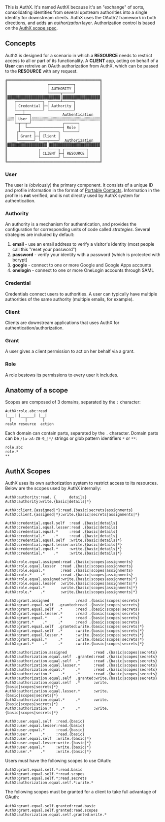This is AuthX. It's named AuthX because it's an "exchange" of sorts, consolidating identities from several upstream authorities into a single identity for downstream clients. AuthX uses the OAuth2 framework in both directions, and adds an _authorization_ layer. Authorization control is based on the [AuthX scope spec](../scopes).

## Concepts

AuthX is designed for a scenario in which a **RESOURCE** needs to restrict access to all or part of its functionality. A **CLIENT** app, acting on behalf of a **User** can retreive an OAuth authorization from AuthX, which can be passed to the **RESOURCE** with any request.

```
╔══════════════════════════════════════════╗
║                  ┌───────────┐           ║
║                  │ AUTHORITY │           ║
║                  └─────┬─────┘           ║
║▓▓▓▓▓▓▓▓▓▓▓▓▓▓▓▓▓▓▓▓▓▓▓▓│▓▓▓▓▓▓▓▓▓▓▓▓▓▓▓▓▓║
║   ┌────────────┐ ┌─────┴─────┐           ║
║   │ Credential ├─┤ Authority │           ║
║   └───┬────────┘ └───────────┘           ║
║   ┌───┴──┐              Authentication   ║
║░░░│ User │░░░░░░░░░░░░░░░░░░░░░░░░░░░░░░░║
║   └─┬──┬─┘              ┌──────┐         ║
║     │  └────────────────┤ Role │         ║
║    ┌┴──────┐ ┌────────┐ └──────┘         ║
║    │ Grant ├─┤ Client │                  ║
║    └───────┘ └───┬────┘  Authorization   ║
║▓▓▓▓▓▓▓▓▓▓▓▓▓▓▓▓▓▓│▓▓▓▓▓▓▓▓▓▓▓▓▓▓▓▓▓▓▓▓▓▓▓║
║              ┌───┴────┐ ┌──────────┐     ║
║              │ CLIENT ├─┤ RESOURCE │     ║
║              └────────┘ └──────────┘     ║
╚══════════════════════════════════════════╝
```

### User

The user is (obviously) the primary component. It consists of a unique ID and profile information in the format of [Portable Contacts](http://portablecontacts.net/draft-spec.html). Information in the profile is **not** verified, and is not directly used by AuthX system for authentication.

### Authority

An authority is a mechanism for authentication, and provides the configuration for corresponding units of code called _strategies_. Several strategies are included by default:

1. **email** - use an email address to verify a visitor's identity (most people call this "reset your password")
2. **password** - verify your identity with a password (which is protected with bcrypt)
3. **google** - connect to one or more Google and Google Apps accounts
4. **onelogin** - connect to one or more OneLogin accounts through SAML

### Credential

Credentials connect users to authorities. A user can typically have multiple authorities of the same authority (multiple emails, for example).

### Client

Clients are downstream applications that uses AuthX for authentication/authorization.

### Grant

A user gives a client permission to act on her behalf via a grant.

### Role

A role bestows its permissions to every user it includes.

## Anatomy of a scope

Scopes are composed of 3 domains, separated by the `:` character:

```
AuthX:role.abc:read
|___| |______| |__|
  |      |       |
realm resource  action

```

Each domain can contain parts, separated by the `.` character. Domain parts can be `/[a-zA-Z0-9_]*/` strings or glob pattern identifiers `*` or `**`:

```
role.abc
role.*
**
```

## AuthX Scopes

AuthX uses its own authorization system to restrict access to its resources. Below are the scopes used by AuthX internally:

```
AuthX:authority:read. {      details}
AuthX:authority:write.{basic|details|*}

AuthX:client.{assigned|*}:read.{basic|secrets|assignments}
AuthX:client.{assigned|*}:write.{basic|secrets|assignments|*}

AuthX:credential.equal.self  :read .{basic|details}
AuthX:credential.equal.lesser:read .{basic|details}
AuthX:credential.equal.*     :read .{basic|details}
AuthX:credential.*    .*     :read .{basic|details}
AuthX:credential.equal.self  :write.{basic|details|*}
AuthX:credential.equal.lesser:write.{basic|details|*}
AuthX:credential.equal.*     :write.{basic|details|*}
AuthX:credential.*    .*     :write.{basic|details|*}

AuthX:role.equal.assigned:read .{basic|scopes|assignments}
AuthX:role.equal.lesser  :read .{basic|scopes|assignments}
AuthX:role.equal.*       :read .{basic|scopes|assignments}
AuthX:role.*    .*       :read .{basic|scopes|assignments}
AuthX:role.equal.assigned:write.{basic|scopes|assignments|*}
AuthX:role.equal.lesser  :write.{basic|scopes|assignments|*}
AuthX:role.equal.*       :write.{basic|scopes|assignments|*}
AuthX:role.*    .*       :write.{basic|scopes|assignments|*}

AuthX:grant.assigned            :read .{basic|scopes|secrets}
AuthX:grant.equal.self  .granted:read .{basic|scopes|secrets}
AuthX:grant.equal.self  .*      :read .{basic|scopes|secrets}
AuthX:grant.equal.lesser.*      :read .{basic|scopes|secrets}
AuthX:grant.equal.*     .*      :read .{basic|scopes|secrets}
AuthX:grant.*    .*     .*      :read .{basic|scopes|secrets}
AuthX:grant.equal.self  .granted:write.{basic|scopes|secrets|*}
AuthX:grant.equal.self  .*      :write.{basic|scopes|secrets|*}
AuthX:grant.equal.lesser.*      :write.{basic|scopes|secrets|*}
AuthX:grant.equal.*     .*      :write.{basic|scopes|secrets|*}
AuthX:grant.*    .*     .*      :write.{basic|scopes|secrets|*}

AuthX:authorization.assigned            :read .{basic|scopes|secrets}
AuthX:authorization.equal.self  .granted:read .{basic|scopes|secrets}
AuthX:authorization.equal.self  .*      :read .{basic|scopes|secrets}
AuthX:authorization.equal.lesser.*      :read .{basic|scopes|secrets}
AuthX:authorization.equal.*     .*      :read .{basic|scopes|secrets}
AuthX:authorization.*    .*     .*      :read .{basic|scopes|secrets}
AuthX:authorization.equal.self  .granted:write.{basic|scopes|secrets}
AuthX:authorization.equal.self  .*      :write.{basic|scopes|secrets|*}
AuthX:authorization.equal.lesser.*      :write.{basic|scopes|secrets|*}
AuthX:authorization.equal.*     .*      :write.{basic|scopes|secrets|*}
AuthX:authorization.*    .*     .*      :write.{basic|scopes|secrets|*}

AuthX:user.equal.self  :read.{basic}
AuthX:user.equal.lesser:read.{basic}
AuthX:user.equal.*     :read.{basic}
AuthX:user.*    .*     :read.{basic}
AuthX:user.equal.self  :write.{basic|*}
AuthX:user.equal.lesser:write.{basic|*}
AuthX:user.equal.*     :write.{basic|*}
AuthX:user.*    .*     :write.{basic|*}
```

Users must have the following scopes to use OAuth:

```
AuthX:grant.equal.self.*:read.basic
AuthX:grant.equal.self.*:read.scopes
AuthX:grant.equal.self.*:read.secrets
AuthX:authorization.equal.self.*:write.*
```

The following scopes must be granted for a client to take full advantage of OAuth:

```
AuthX:grant.equal.self.granted:read.basic
AuthX:grant.equal.self.granted:read.scopes
AuthX:authorization.equal.self.granted:write.*
```
